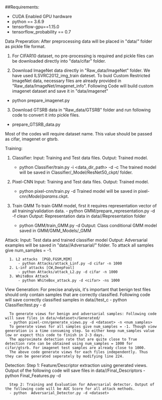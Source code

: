 ##Requirements:
- CUDA Enabled GPU hardware
- python == 3.6.9
- tensorflow-gpu==1.15.0
- tensorflow_probability == 0.7


Data Preperation:
After preprocessing data will be placed in "data/<dataset>" folder as pickle file format.
1. For CIFAR10 dataset, no pre-processing is required and pickle files can be downloaded directly into "data/cifar" folder.

2. Download ImageNet data directly in "Raw_data/ImageNet" folder. We have used ILSVRC2012_img_train dateset. To buid Custom Restricted ImageNet data, necessary files are already provided in "Raw_data/ImageNet/imagenet_info".
Following Code will build custom imagenet dataset and save it in "data/imagenet"
  - python prepare_imagenet.py

3. Download GTSRB data in "Raw_data/GTSRB" folder and run following code to convert it into pickle files.
  - prepare_GTSRB_data.py



Most of the codes will require dataset name. This value should be passed as cifar, imagenet or gtsrb.

Training:
  1. Classifier:
        Input: Training and Test data files.
        Output: Trained model.
        - python Classifier/train.py -i <data_dir_path> -d <dataset> -c <Num of Classes>
        The trained model will be saved in Classifier/<dataset>_Model/ResNet50_ckpt/ folder.

  2. Pixel-CNN
        Input: Training and Test data files.
        Output: Trained model.
        - python pixel-cnn/train.py -d <dataset>
        Trained model will be saved in pixel-cnn/<dataset>_Model/params_<dataset>.ckpt.

  3. Train GMM
        To train GMM model, first it requires representation vector of all training/validation data.
              - python GMM/prepare_representation.py -d <dataset> -f clean
              Output: Representation data in data/<dataset>/Representation folder

        - python GMM/train_GMM.py -d <dataset>
        Output: Class conditional GMM model saved in GMM/GMM_Models/<dataset>_GMM


Attack:
    Input: Test data and trained classifier model
    Output: Adversarial examples will be saved in "data/<dataset>/Adversarial/" folder.
    To attack all samples give num_samples = -1.

      1. L2 attacks  [PGD,FGSM,MIM]
          - python Attacks/attack_Linf.py -d cifar -n 1000
      2. L-inf attacks [CW,DeepFool]
          - python Attacks/attack_L2.py -d cifar -n 1000
      3. WhiteBox Attack
          - python WhiteBox_attack.py -d <cifar> -ns 1000


View Generation:
      For precise analysis, it's important that benign test files should only contain samples that are correctly classified.
      Following code will save correctly classified samples in data/<dataset>/test_c
      - python Classifier/test.py - d <dataset>

      To generate views for benign and adversarial samples: Following code will save files in data/<dataset>/Generated/
      - python pixel-cnn/generate_views.py -d <dataset> -n <num_samples>
      To generate views for all samples give num_samples = -1. Though view generation is a time consuming step. So either keep num_samples value low or expect this code to finish in 2-3 days.
      The approximate detection rate that are quite close to True detection rate can be obtained using num_samples = 1000 for cifar/gtsrb. For imagenet test samples are already close to 1000.
      The above code generate views for each files independently. Thus they can be generated seperately by modifying line 224.

Detection:
      Step 1: Feature/Descriptor extraction using generated views. Output of the following code will save files in data/<dataset>/Final_Descriptors
      - python Final_Features.py -d <dataset>

      Step 2: Training and Evaluation for Adversarial detector. Output of the following code will be AUC Score for all attack methods.
      - python  Adversarial_Detector.py -d <dataset>
